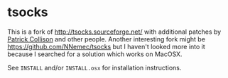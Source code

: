 tsocks
======

This is a fork of <http://tsocks.sourceforge.net/> with additional patches by [Patrick Collison](https://github.com/pc/) and other people. Another interesting fork might be <https://github.com/NNemec/tsocks> but I haven't looked more into it because I searched for a solution which works on MacOSX.

See `INSTALL` and/or `INSTALL.osx` for installation instructions.
